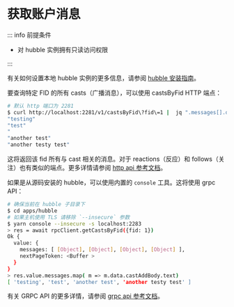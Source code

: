 # 获取账户消息

::: info 前提条件

- 对 hubble 实例拥有只读访问权限

:::

有关如何设置本地 hubble 实例的更多信息，请参阅 [hubble 安装指南](/zh/hubble/install)。

要查询特定 FID 的所有 casts（广播消息），可以使用 castsByFid HTTP 端点：

```bash
# 默认 http 端口为 2281
$ curl http://localhost:2281/v1/castsByFid\?fid\=1 |  jq ".messages[].data.castAddBody.text | select( . != null)"
"testing"
"test"
"
"another test"
"another testy test"
```

这将返回该 fid 所有与 cast 相关的消息。对于 reactions（反应）和 follows（关注）也有类似的端点。更多详情请参阅 [http api 参考文档](/zh/reference/hubble/httpapi/httpapi)。

如果是从源码安装的 hubble，可以使用内置的 `console` 工具。这将使用 grpc API：

```bash
# 确保当前在 hubble 子目录下
$ cd apps/hubble
# 如果主机使用 TLS 请移除 `--insecure` 参数
$ yarn console --insecure -s localhost:2283
> res = await rpcClient.getCastsByFid({fid: 1})
Ok {
  value: {
    messages: [ [Object], [Object], [Object], [Object] ],
    nextPageToken: <Buffer >
  }
}
> res.value.messages.map( m => m.data.castAddBody.text)
[ 'testing', 'test', 'another test', 'another testy test' ]
```

有关 GRPC API 的更多详情，请参阅 [grpc api 参考文档](/zh/reference/hubble/grpcapi/grpcapi)。
